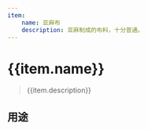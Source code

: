 ```yaml
---
item:
    name: 亚麻布
    description: 亚麻制成的布料，十分普通。
---
```

# {{item.name}}

> {{item.description}}

## 用途
